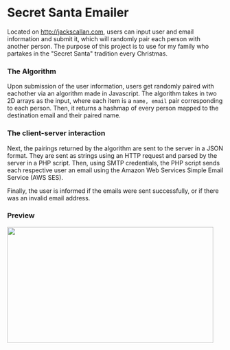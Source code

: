 # Secret Santa Emailer

Located on http://jackscallan.com, users can input user and email information and submit it, which will randomly pair each person with another person. The purpose of this project is to use for my family who partakes in the "Secret Santa" tradition every Christmas.

### The Algorithm
Upon submission of the user information, users get randomly paired with eachother via an algorithm made in Javascript. The algorithm takes in two 2D arrays as the input, where each item is a `name, email` pair corresponding to each person. Then, it returns a hashmap of every person mapped to the destination email and their paired name.

### The client-server interaction
Next, the pairings returned by the algorithm are sent to the server in a JSON format. They are sent as strings using an HTTP request and parsed by the server in a PHP script. Then, using SMTP credentials, the PHP script sends each respective user an email using the Amazon Web Services Simple Email Service (AWS SES).

Finally, the user is informed if the emails were sent successfully, or if there was an invalid email address.


### Preview
<img src="https://recordit.co/RcRi7lZEae" width=480 height=270>

